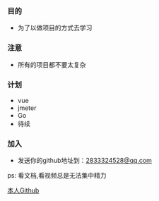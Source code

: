 ### 目的
- 为了以做项目的方式去学习

### 注意
- 所有的项目都不要太复杂

### 计划
- vue
- jmeter
- Go
- 待续

### 加入
- 发送你的github地址到：2833324528@qq.com


ps: 看文档,看视频总是无法集中精力

[本人Github](https://github.com/common-learning)